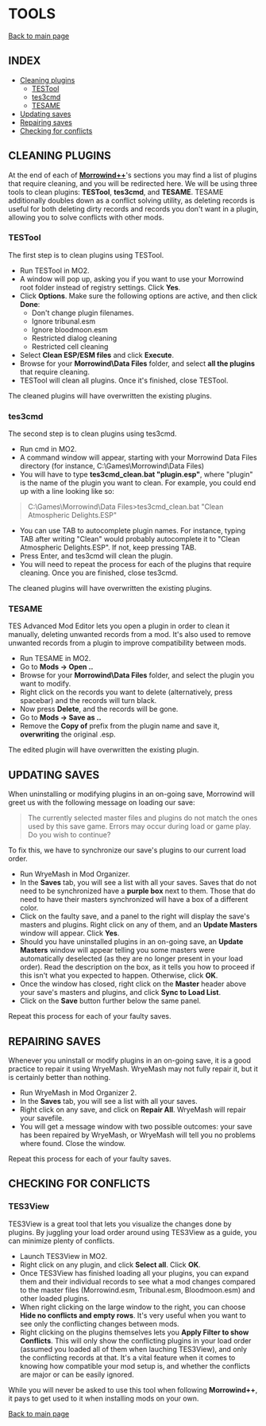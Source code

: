 # TOOLS

[Back to main page](https://github.com/Sigourn/morrowind-improved/blob/master/readme.md)

## INDEX

- [Cleaning plugins](https://github.com/Sigourn/morrowind-improved/blob/master/mwtools.md#cleaning-plugins)
  - [TESTool](https://github.com/Sigourn/morrowind-improved/blob/master/mwtools.md#testool-1)
  - [tes3cmd](https://github.com/Sigourn/morrowind-improved/blob/master/mwtools.md#tes3cmd)
  - [TESAME](https://github.com/Sigourn/morrowind-improved/blob/master/mwtools.md#tesame)
- [Updating saves](https://github.com/Sigourn/morrowind-improved/blob/master/mwtools.md#updating-saves)
- [Repairing saves](https://github.com/Sigourn/morrowind-improved/blob/master/mwtools.md#repairing-saves)
- [Checking for conflicts](https://github.com/Sigourn/morrowind-improved/blob/master/mwtools.md#checking-for-conflicts)

## CLEANING PLUGINS

At the end of each of [**Morrowind++**](https://github.com/Sigourn/morrowind-improved/blob/master/mw++.md)'s sections you may find a list of plugins that require cleaning, and you will be redirected here. We will be using three tools to clean plugins: **TESTool**, **tes3cmd**, and **TESAME**. TESAME additionally doubles down as a conflict solving utility, as deleting records is useful for both deleting dirty records and records you don't want in a plugin, allowing you to solve conflicts with other mods.

### TESTool

The first step is to clean plugins using TESTool.

- Run TESTool in MO2.
- A window will pop up, asking you if you want to use your Morrowind root folder instead of registry settings. Click **Yes**.
- Click **Options**. Make sure the following options are active, and then click **Done**:
  - Don't change plugin filenames.
  - Ignore tribunal.esm
  - Ignore bloodmoon.esm
  - Restricted dialog cleaning
  - Restricted cell cleaning
- Select **Clean ESP/ESM files** and click **Execute**.
- Browse for your **Morrowind\Data Files** folder, and select **all the plugins** that require cleaning.
- TESTool will clean all plugins. Once it's finished, close TESTool.

The cleaned plugins will have overwritten the existing plugins.

### tes3cmd

The second step is to clean plugins using tes3cmd.

- Run cmd in MO2.
- A command window will appear, starting with your Morrowind Data Files directory (for instance, C:\Games\Morrowind\Data Files)
- You will have to type **tes3cmd_clean.bat "plugin.esp"**, where "plugin" is the name of the plugin you want to clean. For example, you could end up with a line looking like so:

> C:\Games\Morrowind\Data Files>tes3cmd_clean.bat "Clean Atmospheric Delights.ESP"

- You can use TAB to autocomplete plugin names. For instance, typing TAB after writing "Clean" would probably autocomplete it to "Clean Atmospheric Delights.ESP". If not, keep pressing TAB.
- Press Enter, and tes3cmd will clean the plugin.
- You will need to repeat the process for each of the plugins that require cleaning. Once you are finished, close tes3cmd.

The cleaned plugins will have overwritten the existing plugins.

### TESAME

TES Advanced Mod Editor lets you open a plugin in order to clean it manually, deleting unwanted records from a mod. It's also used to remove unwanted records from a plugin to improve compatibility between mods.

- Run TESAME in MO2.
- Go to **Mods -> Open ..**
- Browse for your **Morrowind\Data Files** folder, and select the plugin you want to modify.
- Right click on the records you want to delete (alternatively, press spacebar) and the records will turn black.
- Now press **Delete**, and the records will be gone.
- Go to **Mods -> Save as ..**
- Remove the **Copy of** prefix from the plugin name and save it, **overwriting** the original .esp.

The edited plugin will have overwritten the existing plugin.

## UPDATING SAVES

When uninstalling or modifying plugins in an on-going save, Morrowind will greet us with the following message on loading our save:

> The currently selected master files and plugins do not match the ones used by this save game. Errors may occur during load or game play. Do you wish to continue?

To fix this, we have to synchronize our save's plugins to our current load order.

- Run WryeMash in Mod Organizer.
- In the **Saves** tab, you will see a list with all your saves. Saves that do not need to be synchronized have a **purple box** next to them. Those that do need to have their masters synchronized will have a box of a different color.
- Click on the faulty save, and a panel to the right will display the save's masters and plugins. Right click on any of them, and an **Update Masters** window will appear. Click **Yes**.
- Should you have uninstalled plugins in an on-going save, an **Update Masters** window will appear telling you some masters were automatically deselected (as they are no longer present in your load order). Read the description on the box, as it tells you how to proceed if this isn't what you expected to happen. Otherwise, click **OK**.
- Once the window has closed, right click on the **Master** header above your save's masters and plugins, and click **Sync to Load List**.
- Click on the **Save** button further below the same panel.

Repeat this process for each of your faulty saves.

## REPAIRING SAVES

Whenever you uninstall or modify plugins in an on-going save, it is a good practice to repair it using WryeMash. WryeMash may not fully repair it, but it is certainly better than nothing.

- Run WryeMash in Mod Organizer 2.
- In the **Saves** tab, you will see a list with all your saves.
- Right click on any save, and click on **Repair All**. WryeMash will repair your savefile.
- You will get a message window with two possible outcomes: your save has been repaired by WryeMash, or WryeMash will tell you no problems where found. Close the window.

Repeat this process for each of your faulty saves.

## CHECKING FOR CONFLICTS

### TES3View

TES3View is a great tool that lets you visualize the changes done by plugins. By juggling your load order around using TES3View as a guide, you can minimize plenty of conflicts.

- Launch TES3View in MO2.
- Right click on any plugin, and click **Select all**. Click **OK**.
- Once TES3View has finished loading all your plugins, you can expand them and their individual records to see what a mod changes compared to the master files (Morrowind.esm, Tribunal.esm, Bloodmoon.esm) and other loaded plugins.
- When right clicking on the large window to the right, you can choose **Hide no conflicts and empty rows**. It's very useful when you want to see only the conflicting changes between mods.
- Right clicking on the plugins themselves lets you **Apply Filter to show Conflicts**. This will only show the conflicting plugins in your load order (assumed you loaded all of them when lauching TES3View), and only the conflicting records at that. It's a vital feature when it comes to knowing how compatible your mod setup is, and whether the conflicts are major or can be easily ignored.

While you will never be asked to use this tool when following **Morrowind++**, it pays to get used to it when installing mods on your own.

[Back to main page](https://github.com/Sigourn/morrowind-improved/blob/master/readme.md)
